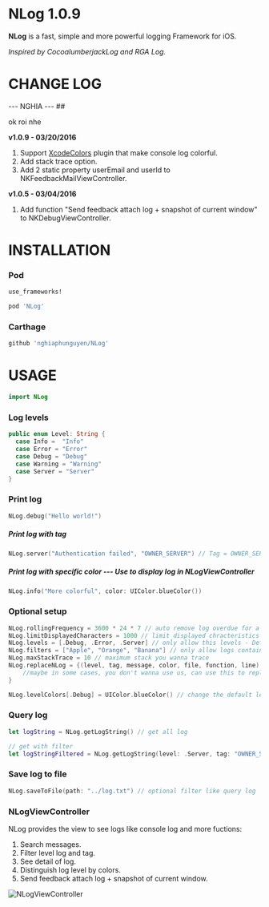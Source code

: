 # NLog 1.0.9
**NLog** is a fast, simple and more powerful logging Framework for iOS.

*Inspired by CocoalumberjackLog and RGA Log.*

# CHANGE LOG
--- NGHIA --- ## 

ok roi nhe



**v1.0.9 - 03/20/2016**

1. Support [XcodeColors](https://github.com/robbiehanson/XcodeColors) plugin that make console log colorful.
2. Add stack trace option.
3. Add 2 static property userEmail and userId to NKFeedbackMailViewController.

**v1.0.5 - 03/04/2016**

1. Add function "Send feedback attach log + snapshot of current window" to NKDebugViewController.

# INSTALLATION

### Pod
```bash
use_frameworks!

pod 'NLog'
```

### Carthage
```bash
github 'nghiaphunguyen/NLog'
```

# USAGE

```swift
import NLog
```

### Log levels
```swift
public enum Level: String {
  case Info =  "Info"
  case Error = "Error"
  case Debug = "Debug"
  case Warning = "Warning"
  case Server = "Server"
}
```

### Print log
``` swift
NLog.debug("Hello world!")
```

##### Print log with tag
```swift
NLog.server("Authentication failed", "OWNER_SERVER") // Tag = OWNER_SERVER
```

##### Print log with specific color --- Use to display log in NLogViewController
```swift
NLog.info("More colorful", color: UIColor.blueColor())
```

### Optional setup
```swift
NLog.rollingFrequency = 3600 * 24 * 7 // auto remove log overdue for a week.
NLog.limitDisplayedCharacters = 1000 // limit displayed chracteristics of a message on console log.
NLog.levels = [.Debug, .Error, .Server] // only allow this levels - Default is allow all.
NLog.filters = ["Apple", "Orange", "Banana"] // only allow logs contain filters.
NLog.maxStackTrace = 10 // maximum stack you wanna trace
NLog.replaceNLog = {(level, tag, message, color, file, function, line) in
    //maybe in some cases, you don't wanna use us, can use this to replace NLog by another Log you want.
}

NLog.levelColors[.Debug] = UIColor.blueColor() // change the default level color
```

### Query log
```swift
let logString = NLog.getLogString() // get all log

// get with filter
let logStringFiltered = NLog.getLogString(level: .Server, tag: "OWNER_SERVER", filter: "user/me", limit: 1000, stackTrace: false)
```

### Save log to file
```swift
NLog.saveToFile(path: "../log.txt") // optional filter like query log
```

### NLogViewController
NLog provides the view to see logs like console log and more fuctions:

1. Search messages.
2. Filter level log and tag.
3. See detail of log.
4. Distinguish log level by colors.
5. Send feedback attach log + snapshot of current window.

![NLogViewController](http://i.imgur.com/F2cPLku.png)
